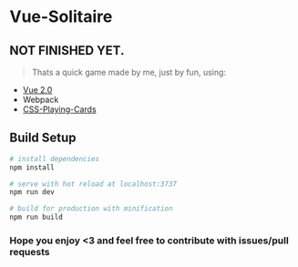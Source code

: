 # Vue-Solitaire
## NOT FINISHED YET.
>Thats a quick game made by me, just by fun, using:

 - [Vue 2.0](https://github.com/vuejs/vue)
 - Webpack
 - [CSS-Playing-Cards](https://github.com/selfthinker/CSS-Playing-Cards)
 
 ## Build Setup
 
 ``` bash
 # install dependencies
 npm install
 
 # serve with hot reload at localhost:3737
 npm run dev
 
 # build for production with minification
 npm run build
 ```
 
 ### Hope you enjoy <3 and feel free to contribute with issues/pull requests